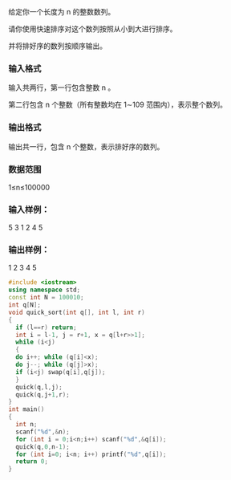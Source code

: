 给定你一个长度为 n
 的整数数列。

请你使用快速排序对这个数列按照从小到大进行排序。

并将排好序的数列按顺序输出。

### 输入格式
输入共两行，第一行包含整数 n
。

第二行包含 n
 个整数（所有整数均在 1∼109
 范围内），表示整个数列。

### 输出格式
输出共一行，包含 n
 个整数，表示排好序的数列。

### 数据范围
1≤n≤100000
### 输入样例：
5
3 1 2 4 5
### 输出样例：
1 2 3 4 5
```c++
#include <iostream>
using namespace std;
const int N = 100010;
int q[N];
void quick_sort(int q[], int l, int r)
{
  if (l==r) return;
  int i = l-1, j = r+1, x = q[l+r>>1];
  while (i<j)
  {
  do i++; while (q[i]<x);
  do j--; while (q[j]>x);
  if (i<j) swap(q[i],q[j]);
  }
  quick(q,l,j);
  quick(q,j+1,r);
}
int main()
{
  int n;
  scanf("%d",&n);
  for (int i = 0;i<n;i++) scanf("%d",&q[i]);
  quick(q,0,n-1);
  for (int i=0; i<n; i++) printf("%d",q[i]);
  return 0;
}
```
